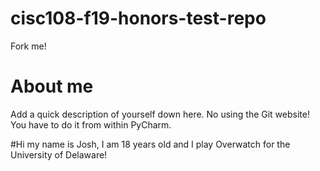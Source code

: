 # cisc108-f19-honors-test-repo
Fork me!

# About me
Add a quick description of yourself down here. No using the Git website! You have to do it from within PyCharm.

#Hi my name is Josh, I am 18 years old and I play Overwatch for the University of Delaware!